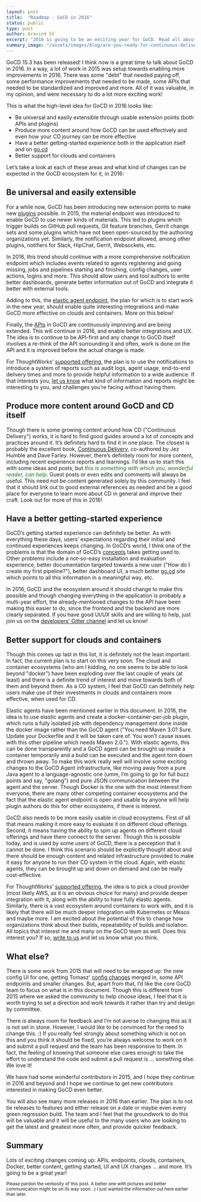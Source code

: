 ```yaml
---
layout: post
title:  "Roadmap - GoCD in 2016"
status: public
type: post
author: Aravind SV
excerpt: "2016 is going to be an exciting year for GoCD. Read all about what's being planned for it ..."
summary_image: "/assets/images/blog/are-you-ready-for-continuous-delivery/woodline.jpeg"
---
```


GoCD 15.3 has been released! I think now is a great time to talk about GoCD in
2016. In a way, a lot of work in 2015 was setup towards enabling more
improvements in 2016. There was some "debt" that needed paying off, some
performance improvements that needed to be made, some APIs that needed to be
standardized and improved and more. All of it was valuable, in my opinion, and
were necessary to do a lot more exciting work!

This is what the high-level idea for GoCD in 2016 looks like:

* Be universal and easily extensible through usable extension points (both APIs and plugins)
* Produce more content around how GoCD can be used effectively and even how your CD journey can be more effective
* Have a better getting-started experience both in the application itself and on [go.cd](https://go.cd)
* Better support for clouds and containers

Let’s take a look at each of these areas and what kind of changes can be expected in the GoCD ecosystem for it, in 2016:

## Be universal and easily extensible

For a while now, GoCD has been introducing new extension points to make new
[plugins](https://www.go.cd/community/plugins.html) possible. In 2015, the
material endpoint was introduced to enable GoCD to use newer kinds of
materials. This led to plugins which trigger builds on GitHub pull requests, Git
feature branches, Gerrit change sets and some plugins which have not been
open-sourced by the authoring organizations yet. Similarly, the notification
endpoint allowed, among other plugins, notifiers for Slack, HipChat, Gerrit,
Websockets, etc.

In 2016, this trend should continue with a more comprehensive notification
endpoint which includes events related to agents registering and going missing,
jobs and pipelines starting and finishing, config changes, user actions, logins
and more. This should allow users and tool authors to write better dashboards,
generate better information out of GoCD and integrate it better with external
tools.

Adding to this, the [elastic agent
endpoint](https://arvindsv.github.io/elastic_agents_for_gocd.html), the plan for
which is to start work in the new year, should enable quite interesting
integrations and make GoCD more effective on clouds and containers. More on this
below!

Finally, the [APIs](https://api.go.cd) in GoCD are continuously improving and are being
extended. This will continue in 2016, and enable better integrations and UX. The
idea is to continue to be API-first and any change to GoCD itself involves a
re-think of the API surrounding it and often, work is done on the API and it is
improved before the actual change is made.

For ThoughtWorks’ [supported offering](https://thoughtworks.com/go), the plan is
to use the notifications to introduce a system of reports such as audit logs,
agent usage, end-to-end delivery times and more to provide helpful information
to a wide audience. If that interests you, [let us
know](mailto:support@thoughtworks.com) what kind of information and reports
might be interesting to you, and challenges you’re facing without having them.


## Produce more content around GoCD and CD itself

Though there is some growing content around how CD ("Continuous Delivery")
works, it is hard to find good guides around a lot of concepts and practices
around it. It’s definitely hard to find it in one place. The closest is probably
the excellent book, [Continuous Delivery](http://continuousdelivery.com/),
co-authored by Jez Humble and Dave Farley. However, there’s definitely room for
more content, including recent experience reports and learnings. I’d like us to
start this with some ideas and posts, but <em>this is something with which you,
wonderful reader, can help</em>. Guest posts or even edits and comments will always
be useful. This need not be content generated solely by this community. I feel
that it should link out to good external references as needed and be a good
place for everyone to learn more about CD in general and improve their
craft. Look out for more of this in 2016!


## Have a better getting-started experience

GoCD’s getting started experience can definitely be better. As with everything
these days, users’ expectations regarding their initial and continued
experiences keeps changing. In GoCD’s world, I think one of the problems is that
the domain of GoCD’s
[concepts](http://www.go.cd/documentation/user/current/introduction/concepts_in_go.html)
takes getting used to. Other problems include a not-so-easy installation and
evaluation experience, better documentation targeted towards a new user ("How do
I create my first pipeline?"), better dashboard UI, a much better
[go.cd](https://go.cd) site which points to all this information in a meaningful
way, etc.

In 2016, GoCD and the ecosystem around it should change to make this possible
and though changing everything in the application is probably a multi-year
effort, the already-mentioned changes to the API have been making this easier to
do, since the frontend and the backend are more clearly separated. If you have
good UI/UX skills and are willing to help, just join us on the [developers'
Gitter channel](https://gitter.im/gocd/gocd) and let us know!


## Better support for clouds and containers

Though this comes up last in this list, it is definitely not the least
important. In fact, the current plan is to start on this very soon. The cloud
and container ecosystems (who am I kidding, no one seems to be able to look
beyond "docker") have been exploding over the last couple of years (at least)
and there is a definite trend of interest and move towards both of them and
beyond them. As a CD system, I feel that GoCD can definitely help users make use
of their investments in clouds and containers more effective, when used for CD.

Elastic agents have been mentioned earlier in this document. In 2016, the idea
is to use elastic agents and create a docker-container-per-job plugin, which
runs a fully isolated job with dependency management done inside the docker
image rather than the GoCD agent ("You need Maven 3.0? Sure. Update your
Dockerfile and it will be taken care of. You won’t cause issues with this other
pipeline which needs Maven 2.0."). With elastic agents, this can be done
transparently and a GoCD agent can be brought up inside a container temporarily
and a build can be executed and the agent torn down and thrown away. To make
this work really well will involve some exciting changes to the GoCD Agent
infrastructure, like moving away from a pure Java agent to a language-agnostic
one (umm, I’m going to go for full buzz points and say, "golang") and pure JSON
communication between the agent and the server. Though Docker is the one with
the most interest from everyone, there are many other competing container
ecosystems and the fact that the elastic agent endpoint is open and usable by
anyone will help plugin authors do this for other ecosystems, if there is
interest.

GoCD also needs to be more easily usable in cloud ecosystems. First of all that
means making it more easy to evaluate it on different cloud offerings. Second,
it means having the ability to spin up agents on different cloud offerings and
have them connect to the server. Though this is possible today, and is used by
some users of GoCD, there is a perception that it cannot be done. I think this
scenario should be explicitly thought about and there should be enough content
and related infrastructure provided to make it easy for anyone to run their CD
system in the cloud. Again, with elastic agents, they can be brought up and down
on demand and can be really cost-effective.

For ThoughtWorks’ [supported offering](https://thoughtworks.com/go), the idea is
to pick a cloud provider (most likely AWS, as it is an obvious choice for many)
and provide deeper integration with it, along with the ability to have fully
elastic agents. Similarly, there is a vast ecosystem around containers to work
with, and it is likely that there will be much deeper integration with
Kubernetes or Mesos and maybe more. I am excited about the potential of this to
change how organizations think about their builds, repeatability of builds and
isolation. All topics that interest me and many on the GoCD team as well. Does
this interest you? If so, [write to us](mailto:support@thoughtworks.com) and let us
know what you think.


## What else?

There is some work from 2015 that will need to be wrapped up: the new config UI
for one, getting Tomasz' [config
changes](https://github.com/gocd/gocd/issues/1133) merged in, some API endpoints
and smaller changes. But, apart from that, I’d like the core GoCD team to focus
on what is in this document. Though this is different from 2015 where we asked
the community to help choose ideas, I feel that it is worth trying to set a
direction and work towards it rather than try and design by committee.

There is always room for feedback and I’m not averse to changing this as it is
not set in stone. However, I would like to be convinced for the need to change
this. :) If you really feel strongly about something which is not on this and
you think it should be fixed, you’re always welcome to work on it and submit a
pull request and the team has been responsive to them. In fact, the feeling of
knowing that someone else cares enough to take the effort to understand the code
and submit a pull request is ... something else. We love it!

We have had some wonderful contributors in 2015, and I hope they continue in
2016 and beyond and I hope we continue to get new contributors interested in
making GoCD even better.

You will also see many more releases in 2016 than earlier. The plan is to not
tie releases to features and either release on a date or maybe even every green
regression build. The team and I feel that the groundwork to do this will be
valuable and it will be useful to the many users who are looking to get the
latest and greatest more often, and provide quicker feedback.


## Summary

Lots of exciting changes coming up: APIs, endpoints, clouds, containers, Docker,
better content, getting started, UI and UX changes ... and more. It’s going to be
a great year!

<small>Please pardon the verbosity of this post. A better one with pictures and better
communication might be on its way soon. :) I just wanted the information out here
earlier than later.</small>

<style>
  em {
    color: green;
  }
</style>
